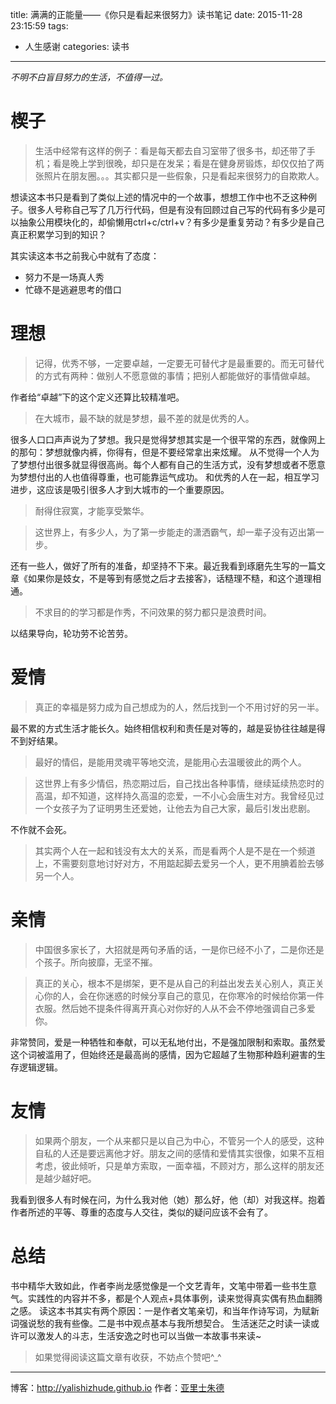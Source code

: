 title: 满满的正能量——《你只是看起来很努力》读书笔记
date: 2015-11-28 23:15:59
tags:
- 人生感谢
categories: 读书
---


*不明不白盲目努力的生活，不值得一过。*

<!-- more -->

# 楔子 

>生活中经常有这样的例子：看是每天都去自习室带了很多书，却还带了手机；看是晚上学到很晚，却只是在发呆；看是在健身房锻炼，却仅仅拍了两张照片在朋友圈。。。其实都只是一些假象，只是看起来很努力的自欺欺人。

想读这本书只是看到了类似上述的情况中的一个故事，想想工作中也不乏这种例子。很多人号称自己写了几万行代码，但是有没有回顾过自己写的代码有多少是可以抽象公用模块化的，却偷懒用ctrl+c/ctrl+v？有多少是重复劳动？有多少是自己真正积累学习到的知识？

其实读这本书之前我心中就有了态度：
* 努力不是一场真人秀
* 忙碌不是逃避思考的借口

# 理想

> 记得，优秀不够，一定要卓越，一定要无可替代才是最重要的。而无可替代的方式有两种：做别人不愿意做的事情；把别人都能做好的事情做卓越。

作者给“卓越”下的这个定义还算比较精准吧。

> 在大城市，最不缺的就是梦想，最不差的就是优秀的人。

很多人口口声声说为了梦想。我只是觉得梦想其实是一个很平常的东西，就像网上的那句：梦想就像内裤，你得有，但是不要经常拿出来炫耀。
从不觉得一个人为了梦想付出很多就显得很高尚。每个人都有自己的生活方式，没有梦想或者不愿意为梦想付出的人也值得尊重，也可能靠运气成功。
和优秀的人在一起，相互学习进步，这应该是吸引很多人才到大城市的一个重要原因。

> 耐得住寂寞，才能享受繁华。

> 这世界上，有多少人，为了第一步能走的潇洒霸气，却一辈子没有迈出第一步。

还有一些人，做好了所有的准备，却坚持不下来。最近我看到琢磨先生写的一篇文章《如果你是妓女，不是等到有感觉之后才去接客》，话糙理不糙，和这个道理相通。

> 不求目的的学习都是作秀，不问效果的努力都只是浪费时间。

以结果导向，轮功劳不论苦劳。

# 爱情

> 真正的幸福是努力成为自己想成为的人，然后找到一个不用讨好的另一半。

最不累的方式生活才能长久。始终相信权利和责任是对等的，越是妥协往往越是得不到好结果。

> 最好的情侣，是能用灵魂平等地交流，是能用心去温暖彼此的两个人。

> 这世界上有多少情侣，热恋期过后，自己找出各种事情，继续延续热恋时的高温，却不知道，这样持久高温的恋爱，一不小心会唐生对方。我曾经见过一个女孩子为了证明男生还爱她，让他去为自己大家，最后引发出悲剧。

不作就不会死。

> 其实两个人在一起和钱没有太大的关系，而是看两个人是不是在一个频道上，不需要刻意地讨好对方，不用踮起脚去爱另一个人，更不用腆着脸去够另一个人。

# 亲情

> 中国很多家长了，大招就是两句矛盾的话，一是你已经不小了，二是你还是个孩子。所向披靡，无坚不摧。

> 真正的关心，根本不是绑架，更不是从自己的利益出发去关心别人，真正关心你的人，会在你迷惑的时候分享自己的意见，在你寒冷的时候给你第一件衣服。然后她不提条件得离开真心对你好的人从不会不停地强调自己多爱你。

非常赞同，爱是一种牺牲和奉献，可以无私地付出，不是强加限制和索取。虽然爱这个词被滥用了，但始终还是最高尚的感情，因为它超越了生物那种趋利避害的生存逻辑逻辑。

# 友情

> 如果两个朋友，一个从来都只是以自己为中心，不管另一个人的感受，这种自私的人还是要远离他才好。朋友之间的感情和爱情其实很像，如果不互相考虑，彼此倾听，只是单方索取，一面幸福，不顾对方，那么这样的朋友还是越少越好吧。

我看到很多人有时候在问，为什么我对他（她）那么好，他（却）对我这样。抱着作者所述的平等、尊重的态度与人交往，类似的疑问应该不会有了。

# 总结

书中精华大致如此，作者李尚龙感觉像是一个文艺青年，文笔中带着一些书生意气。实践性的内容并不多，都是个人观点+具体事例，读来觉得真实偶有热血翻腾之感。
读这本书其实有两个原因：一是作者文笔亲切，和当年作诗写词，为赋新词强说愁的我有些像。二是书中观点基本与我所想契合。
生活迷茫之时读一读或许可以激发人的斗志，生活安逸之时也可以当做一本故事书来读~

>如果觉得阅读这篇文章有收获，不妨点个赞吧^_^

- - - 
博客：http://yalishizhude.github.io
作者：[亚里士朱德](http://yalishizhude.github.io/about/)
